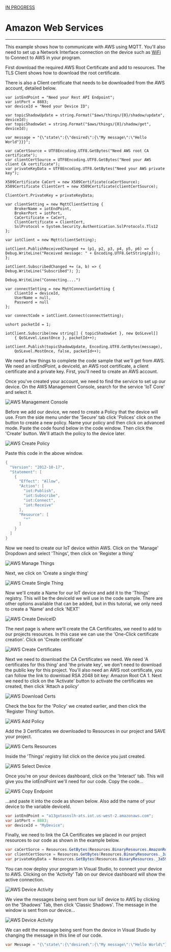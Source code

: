 [IN PROGRESS](error.md) 
# Amazon Web Services
---
This example shows how to communicate with AWS using MQTT. You'll also need to set up a Network Interface connection on the device such as [WiFi](wifi.md) to Connect to AWS in your program.

First download the required AWS Root Certificate and add to resources. The TLS Client shows how to download the root certificate.

There is also a Client certificate that needs to be downloaded from the AWS account, detailed below.

```
var iotEndPoint = "Need your Rest API Endpoint";
var iotPort = 8883;
var deviceId = "Need your Device ID";

var topicShadowUpdate = string.Format("$aws/things/{0}/shadow/update", deviceId);
var topicShadowGet = string.Format("$aws/things/{0}/shadow/get", deviceId);

var message = "{\"state\":{\"desired\":{\"My message\":\"Hello World"}}}";

var caCertSource = UTF8Encoding.UTF8.GetBytes("Need AWS root CA certificate");
var clientCertSource = UTF8Encoding.UTF8.GetBytes("Need your AWS client CA certificate");
var privateKeyData = UTF8Encoding.UTF8.GetBytes("Need your AWS private key");

X509Certificate CaCert = new X509Certificate(caCertSource);
X509Certificate ClientCert = new X509Certificate(clientCertSource);

ClientCert.PrivateKey = privateKeyData;    

var clientSetting = new MqttClientSetting {
    BrokerName = iotEndPoint,
    BrokerPort = iotPort,
    CaCertificate = CaCert,
    ClientCertificate = ClientCert,
    SslProtocol = System.Security.Authentication.SslProtocols.Tls12
};

var iotClient = new Mqtt(clientSetting);

iotClient.PublishReceivedChanged += (p1, p2, p3, p4, p5, p6) => {
Debug.WriteLine("Received message: " + Encoding.UTF8.GetString(p3));
};

iotClient.SubscribedChanged += (a, b) => { Debug.WriteLine("Subscribed"); };

Debug.WriteLine("Connecting....")

var connectSetting = new MqttConnectionSetting {
    ClientId = deviceId,
    UserName = null,
    Password = null
};

var connectCode = iotClient.Connect(connectSetting);

ushort packetId = 1;

iotClient.Subscribe(new string[] { topicShadowGet }, new QoSLevel[]
    { QoSLevel.LeastOnce }, packetId++);
            
iotClient.Publish(topicShadowUpdate, Encoding.UTF8.GetBytes(message),
    QoSLevel.MostOnce, false, packetId++);

```
We need a few things to complete the code sample that we'll get from AWS. We need an iotEndPoint, a deviceId, an AWS root certificate, a client certificate and a private key. First, you'll need to create an AWS account. 

Once you've created your account, we need to find the service to set up our device. On the AWS Management  Console, search for the service 'IoT Core' and select it. 

![AWS Management Console](images/aws-select-iot.jpg)

Before we add our device, we need to create a Policy that the device will use. From the side menu under the 'Secure' tab click 'Polices' click on the button to create a new policy. Name your policy and then click on advanced mode. Paste the code found below in the code window. Then click the 'Create' button. We'll attach the policy to the device later. 

![AWS Create Policy](images/aws-create-policy.jpg)

Paste this code in the above window.

```cs
{
  "Version": "2012-10-17",
  "Statement": [
    {
      "Effect": "Allow",
      "Action": [
        "iot:Publish",
        "iot:Subscribe",
        "iot:Connect",
        "iot:Receive"
      ],
      "Resource": [
        "*"
      ]
    }
  ]
}
```

Now we need to create our IoT device within AWS.
Click on the 'Manage' Dropdown and select 'Things', then click on 'Register a thing'

![AWS Manage Things](images/aws-manage-things.jpg)

Next, we click on 'Create a single thing'

![AWS Create Single Thing](images/aws-create-single.jpg)

Now we'll create a Name for our IoT device and add it to the 'Things' registry. This will be the deviceId we will use in the code sample. There are other options available that can be added, but in this tutorial, we only need to create a 'Name' and click 'NEXT'

![AWS Create DeviceID](images/aws-name-device.jpg)

The next page is where we'll create the CA Certificates, we need to add to our projects resources. In this case we can use the 'One-Click certificate creation'. Click on 'Create certificate'

![AWS Create Certificates](images/aws-create-certificates.jpg)

Next we need to download the CA Certificates we need. We need 'A certificates for this thing' and 'the private key', we don't need to download the public key for this project. You'll also need an AWS root certificate, you can follow the link to download RSA 2048 bit key: Amazon Root CA 1. Next we need to click on the 'Activate' button to activate the certificates we created, then click 'Attach a policy'

![AWS Download Certs](images/aws-download-cert.jpg)

Check the box for the 'Policy' we created earlier, and then click the 'Register Thing' button.

![AWS Add Policy](images/aws-add-policy.jpg)


Add the 3 Certificates we downloaded to Resources in our project and SAVE your project.

![AWS Certs Resources](images/aws-cert.jpg)

Inside the 'Things' registry list click on the device you just created.

![AWS Select Device](images/aws-select-device.jpg)

Once you're on your devices dashboard, click on the 'Interact' tab. This will give you the iotEndPoint we'll need for our code. Copy the code...

![AWS Copy Endpoint](images/aws-copy-endpoint.jpg)

...and paste it into the code as shown below. Also add the name of your device to the variable deviceId.

```cs
var iotEndPoint = "a13gxtasnslh-ats.iot.us-west-2.amazonaws.com";
var iotPort = 8883;
var deviceId = "MyDevice";
```
Finally, we need to link the CA Certificates we placed in our project resources to our code as shown in the example below.

```cs
var caCertSorce = Resources.GetBytes(Resources.BinaryResources.AmazonRootCA1);
var clientCertSource = Resources.GetBytes(Resources.BinaryResources._3a59c69926_certificate_pem);
var privateKeyData = Resources.GetBytes(Resources.BinaryResources._3a59c69926_private_pem);
```
You can now deploy your program in Visual Studio, to connect your device to AWS. Clicking on the 'Activity' Tab on our device dashboard will show the active connection. 

![AWS Device Activity](images/aws-device-activity.jpg)

We view the messages being sent from our IoT device to AWS by clicking on the 'Shadows' Tab, then click 'Classic Shadows'. The message in the window is sent from our device...

![AWS Device Activity](images/aws-message-recieved.jpg)

We can edit the message being sent from the device in Visual Studio by changing the message in this line of our code.

```cs
var Message = "{\"state\":{\"desired\":{\"My message\":\"Hello World\"}}}";
```
